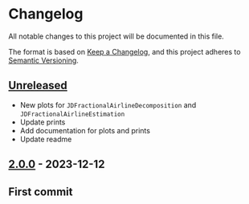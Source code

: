 # Changelog

All notable changes to this project will be documented in this file.

The format is based on [Keep a Changelog](https://keepachangelog.com/en/1.1.0/), and this project adheres
to [Semantic Versioning](https://semver.org/spec/v2.0.0.html).

## [Unreleased]

- New plots for `JDFractionalAirlineDecomposition` and `JDFractionalAirlineEstimation`
- Update prints
- Add documentation for plots and prints
- Update readme

[Unreleased]: https://github.com/rjdemetra/rjd3highfreq/compare/v2.0.0...HEAD

## [2.0.0] - 2023-12-12

[2.0.0]: https://github.com/rjdemetra/rjd3highfreq/releases/tag/v2.0.0

## First commit
